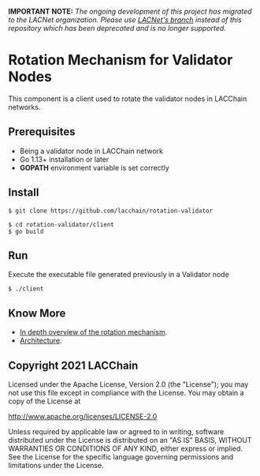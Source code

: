 **IMPORTANT NOTE:** *The ongoing development of this project has migrated to the LACNet organization. Please use [LACNet's branch](https://github.com/LACNetNetworks/rotation-validator) instead of this repository which has been deprecated and is no longer supported.*

# Rotation Mechanism for Validator Nodes

This component is a client used to rotate the validator nodes in LACChain networks. 

## Prerequisites

* Being a validator node in LACChain network
* Go 1.13+ installation or later
* **GOPATH** environment variable is set correctly

## Install

```
$ git clone https://github.com/lacchain/rotation-validator

$ cd rotation-validator/client
$ go build
```

## Run

Execute the executable file generated previously in a Validator node

```
$ ./client
```

## Know More

* [In depth overview of the rotation mechanism](https://github.com/lacchain/rotation-validator/blob/main/docs/OVERVIEW.md).
* [Architecture](docs/Architecture.md).

## Copyright 2021 LACChain

Licensed under the Apache License, Version 2.0 (the "License");
you may not use this file except in compliance with the License.
You may obtain a copy of the License at

http://www.apache.org/licenses/LICENSE-2.0

Unless required by applicable law or agreed to in writing, software
distributed under the License is distributed on an "AS IS" BASIS,
WITHOUT WARRANTIES OR CONDITIONS OF ANY KIND, either express or implied.
See the License for the specific language governing permissions and
limitations under the License.
